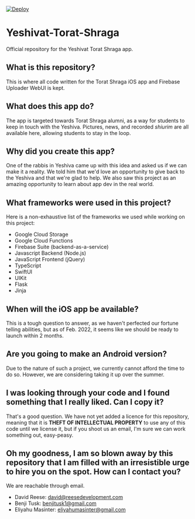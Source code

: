[![Deploy](https://github.com/Yeshivat-Torat-Shraga/YTS-App/actions/workflows/deploy.yml/badge.svg)](https://github.com/Yeshivat-Torat-Shraga/YTS-App/actions/workflows/deploy.yml)

# Yeshivat-Torat-Shraga
Official repository for the Yeshivat Torat Shraga app.

## What is this repository?
This is where all code written for the Torat Shraga iOS app and Firebase Uploader WebUI is kept.

## What does this app do?
The app is targeted towards Torat Shraga alumni, as a way for students to keep in touch with the Yeshiva.
Pictures, news, and recorded _shiurim_ are all available here, allowing students to stay in the loop.

## Why did you create this app?
One of the rabbis in Yeshiva came up with this idea and asked us if we can make it a reality.
We told him that we'd love an opportunity to give back to the Yeshiva and that we're glad to help.
We also saw this project as an amazing opportunity to learn about app dev in the real world.

## What frameworks were used in this project?
Here is a non-exhaustive list of the frameworks we used while working on this project:
- Google Cloud Storage
- Google Cloud Functions
- Firebase Suite (backend-as-a-service)
- Javascript Backend (Node.js)
- JavaScript Frontend (jQuery)
- TypeScript
- SwiftUI
- UIKit
- Flask
- Jinja

## When will the iOS app be available?
This is a tough question to answer, as we haven't perfected our fortune telling abilities, but as of Feb. 2022,
it seems like we should be ready to launch within 2 months.

## Are you going to make an Android version?
Due to the nature of such a project, we currently cannot afford the time to do so. However, we are
considering taking it up over the summer.

## I was looking through your code and I found something that I really liked. Can I copy it?
That's a good question. We have not yet added a licence for this repository,
meaning that it is **THEFT OF INTELLECTUAL PROPERTY** to use any of this code until we license it,
but if you shoot us an email, I'm sure we can work something out, easy-peasy.

## Oh my goodness, I am so blown away by this repository that I am filled with an irresistible urge to hire you on the spot. How can I contact you?
We are reachable through email.
- David Reese: david@reesedevelopment.com
- Benji Tusk: benjitusk1@gmail.com
- Eliyahu Masinter: eliyahumasinter@gmail.com
